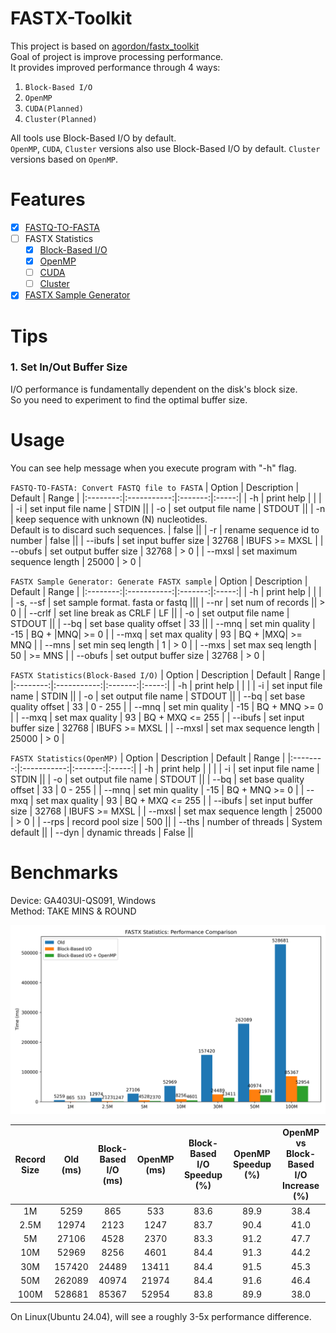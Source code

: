 

# FASTX-Toolkit
This project is based on [agordon/fastx_toolkit](https://github.com/agordon/fastx_toolkit)  
Goal of project is improve processing performance.  
It provides improved performance through 4 ways:

1. `Block-Based I/O`
2. `OpenMP`
3. `CUDA(Planned)`
4. `Cluster(Planned)`

All tools use Block-Based I/O by default.  
`OpenMP`, `CUDA`, `Cluster` versions also use Block-Based I/O by default.
`Cluster` versions based on `OpenMP`.

# Features
- [x] [FASTQ-TO-FASTA](fastx-toolkit/fastq-to-fasta)
- [ ] FASTX Statistics
	- [x] [Block-Based I/O](fastx-toolkit/fastx-qual-stats)
	- [x] [OpenMP](fastx-toolkit/fastx-qual-stats-omp)
	- [ ] [CUDA](fastx-toolkit/fastx-qual-stats-cuda)
	- [ ] [Cluster](fastx-toolkit/fastx-qual-stats-cluster)
- [x] [FASTX Sample Generator](fastx-toolkit/fastx-samp-gen)

# Tips
### 1. Set In/Out Buffer Size
I/O performance is fundamentally dependent on the disk's block size.  
So you need to experiment to find the optimal buffer size.  

# Usage
You can see help message when you execute program with "-h" flag.  

`FASTQ-TO-FASTA: Convert FASTQ file to FASTA`
|  Option  | Description | Default | Range | 
|:--------:|:-----------:|:-------:|:-----:|
| -h       | print help  |         |       |
| -i       | set input file name | STDIN ||
| -o       | set output file name | STDOUT ||
| -n       | keep sequence with unknown (N) nucleotides.<br/>Default is to discard such sequences. | false ||
| -r       | rename sequence id to number | false ||
| -\-ibufs | set input buffer size | 32768 | IBUFS >= MXSL |
| -\-obufs | set output buffer size | 32768 | > 0 |
| -\-mxsl  | set maximum sequence length | 25000 | > 0 |

`FASTX Sample Generator: Generate FASTX sample`
|  Option  | Description | Default | Range | 
|:--------:|:-----------:|:-------:|:-----:|
| -h        | print help  |         |       |
| -s, -\-sf | set sample format. fasta or fastq |||
| -\-nr     | set num of records || > 0 |
| -\-crlf   | set line break as CRLF | LF ||
| -o        | set output file name | STDOUT ||
| -\-bq     | set base quality offset | 33 ||
| -\-mnq    | set min quality | -15 | BQ + \|MNQ\| >= 0 |
| -\-mxq    | set max quality | 93 | BQ + \|MXQ\| >= MNQ |
| -\-mns    | set min seq length | 1 | > 0 |
| -\-mxs    | set max seq length | 50 | >= MNS |
| -\-obufs  | set output buffer size | 32768 | > 0 |

`FASTX Statistics(Block-Based I/O)`
|  Option  | Description | Default | Range | 
|:--------:|:-----------:|:-------:|:-----:|
| -h       | print help  |         |       |
| -i       | set input file name | STDIN ||
| -o       | set output file name | STDOUT ||
| -\-bq    | set base quality offset | 33 | 0 - 255 |
| -\-mnq   | set min quality | -15 | BQ + MNQ >= 0 |
| -\-mxq   | set max quality | 93  | BQ + MXQ <= 255 |
| -\-ibufs | set input buffer size | 32768 | IBUFS >= MXSL |
| -\-mxsl  | set max sequence length | 25000 | > 0 |

`FASTX Statistics(OpenMP)`
|  Option  | Description | Default | Range | 
|:--------:|:-----------:|:-------:|:-----:|
| -h       | print help  |         |       |
| -i       | set input file name | STDIN ||
| -o       | set output file name | STDOUT ||
| -\-bq    | set base quality offset | 33 | 0 - 255 |
| -\-mnq   | set min quality | -15 | BQ + MNQ >= 0 |
| -\-mxq   | set max quality | 93  | BQ + MXQ <= 255 |
| -\-ibufs | set input buffer size | 32768 | IBUFS >= MXSL |
| -\-mxsl  | set max sequence length | 25000 | > 0 |
| -\-rps   | record pool size | 500 ||
| -\-ths   | number of threads | System default ||
| -\-dyn   | dynamic threads  | False ||

# Benchmarks
Device: GA403UI-QS091, Windows  
Method: TAKE MINS & ROUND

![Performance Comparison](fastx-toolkit/tests/results/fastx-statistics.png)

| Record Size | Old (ms) | Block-Based I/O (ms) | OpenMP (ms) | Block-Based I/O Speedup (%) | OpenMP Speedup (%) | OpenMP vs Block-Based I/O Increase (%) |
|:-----------:|:--------:|:--------------:|:-----------:|:---------------------:|:-------------------:|:--------------------------------:|
| 1M          | 5259     | 865            | 533         | 83.6                  | 89.9                | 38.4                             |
| 2.5M        | 12974    | 2123           | 1247        | 83.7                  | 90.4                | 41.0                             |
| 5M          | 27106    | 4528           | 2370        | 83.3                  | 91.2                | 47.7                             |
| 10M         | 52969    | 8256           | 4601        | 84.4                  | 91.3                | 44.2                             |
| 30M         | 157420   | 24489          | 13411       | 84.4                  | 91.5                | 45.3                             |
| 50M         | 262089   | 40974          | 21974       | 84.4                  | 91.6                | 46.4                             |
| 100M        | 528681   | 85367          | 52954       | 83.8                  | 89.9                | 38.0                             |

On Linux(Ubuntu 24.04), will see a roughly 3-5x performance difference.  
